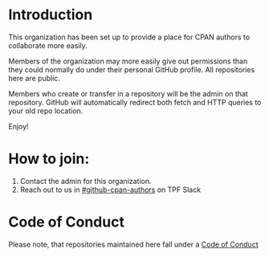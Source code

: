 # Introduction

This organization has been set up to provide a place for CPAN authors to collaborate more easily.

Members of the organization may more easily give out permissions than they could normally do under their personal GitHub profile. All repositories here are public. 

Members who create or transfer in a repository will be the admin on that repository. GitHub will automatically redirect both fetch and HTTP queries to your old repo location.

Enjoy!

# How to join:

1. Contact the admin for this organization.
2. Reach out to us in [#github-cpan-authors](https://perlfoundation.slack.com/archives/C05Q03HNQ76/p1693263853924999) on TPF Slack

# Code of Conduct

Please note, that repositories maintained here fall under a [Code of Conduct](/profile/CODE_OF_CONDUCT.md)

